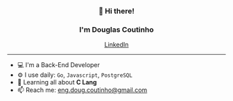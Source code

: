 <h3 align="center">👋 Hi there!</h3>
<h3 align="center">I'm Douglas Coutinho</h3>
<p align="center">
  <a href="https://www.linkedin.com/in/coutinho-douglas/">LinkedIn</a>
</p>

---

- 💻 I'm  a Back-End Developer
- ⚙️ I use daily:  `Go`, `Javascript`, `PostgreSQL`
- 🌱 Learning all about **C Lang**
- 📫 Reach me: eng.doug.coutinho@gmail.com 
